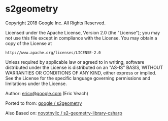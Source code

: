 # s2geometry

Copyright 2018 Google Inc. All Rights Reserved.

Licensed under the Apache License, Version 2.0 (the "License");
you may not use this file except in compliance with the License.
You may obtain a copy of the License at

    http://www.apache.org/licenses/LICENSE-2.0

Unless required by applicable law or agreed to in writing, software
distributed under the License is distributed on an "AS-IS" BASIS,
WITHOUT WARRANTIES OR CONDITIONS OF ANY KIND, either express or implied.
See the License for the specific language governing permissions and
limitations under the License.

Author: ericv@google.com (Eric Veach)

Ported to from: [google / s2geometry](https://github.com/google/s2geometry/commit/1427c85bac2cda3d69d128f0636c7ff003b973d8)

Also Based on: [novotnyllc / s2-geometry-library-csharp](https://github.com/novotnyllc/s2-geometry-library-csharp/commit/880deeff88f8b8b0fe67ed888efeffbbdc460a7b)
